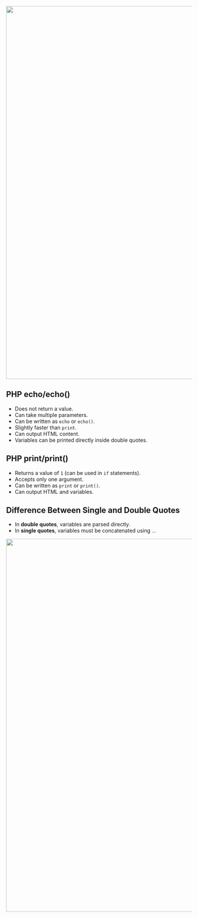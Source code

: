 <img src="https://user-images.githubusercontent.com/74038190/212284115-f47cd8ff-2ffb-4b04-b5bf-4d1c14c0247f.gif" width="1010">

<h2> PHP echo/echo()</h2>
<ul>
  <li>Does not return a value.</li>
  <li>Can take multiple parameters.</li>
  <li>Can be written as <code>echo</code> or <code>echo()</code>.</li>
  <li>Slightly faster than <code>print</code>.</li>
  <li>Can output HTML content.</li>
  <li>Variables can be printed directly inside double quotes.</li>
</ul>

<h2> PHP print/print()</h2>
<ul>
  <li>Returns a value of <code>1</code> (can be used in <code>if</code> statements).</li>
  <li>Accepts only one argument.</li>
  <li>Can be written as <code>print</code> or <code>print()</code>.</li>
  <li>Can output HTML and variables.</li>
</ul>

<h2> Difference Between Single and Double Quotes</h2>
<ul>
  <li>In <strong>double quotes</strong>, variables are parsed directly.</li>
  <li>In <strong>single quotes</strong>, variables must be concatenated using <code>.</code>.</li>
</ul>



<img src="https://user-images.githubusercontent.com/74038190/212284115-f47cd8ff-2ffb-4b04-b5bf-4d1c14c0247f.gif" width="1010">
